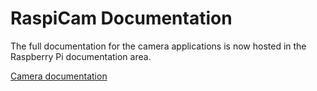 # RaspiCam Documentation

The full documentation for the camera applications is now hosted in the Raspberry Pi documentation area.

[Camera documentation](https://www.raspberrypi.com/documentation/computers/camera_software.html#raspicam-applications)



